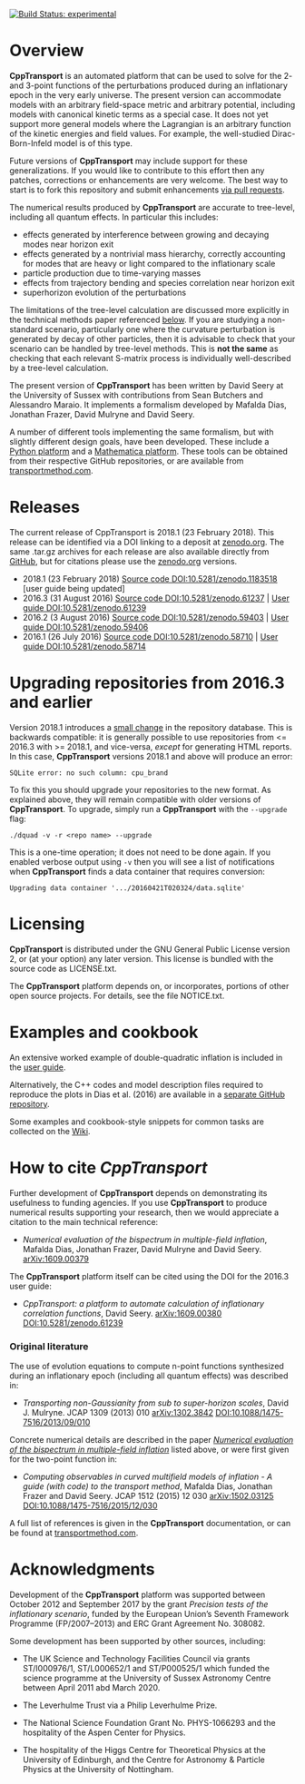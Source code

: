[![Build Status: experimental](https://travis-ci.org/ds283/CppTransport.svg?branch=experimental)](https://travis-ci.org/ds283/CppTransport)

# Overview

**CppTransport** is an automated platform that can be used to solve for the 2- and 3-point functions of the perturbations produced during an inflationary epoch in the very early universe. The present version can accommodate models with an arbitrary  field-space metric and arbitrary potential, including models with canonical kinetic terms as a special case. It does not yet support more general models where the Lagrangian is an arbitrary function of the kinetic energies and field values. For example, the well-studied Dirac-Born-Infeld model is of this type.

Future versions of **CppTransport** may include support for these generalizations. If you would like to contribute to this effort then any patches, corrections or enhancements are very welcome. The best way to start is to fork this repository and submit enhancements [via pull requests](https://guides.github.com/introduction/flow).

The numerical results produced by **CppTransport** are accurate to tree-level, including all quantum effects. In particular this includes:

* effects generated by interference between growing and decaying modes near horizon exit
* effects generated by a nontrivial mass hierarchy, correctly accounting for modes that are heavy or light compared to the inflationary scale
* particle production due to time-varying masses
* effects from trajectory bending and species correlation near horizon exit
* superhorizon evolution of the perturbations

The limitations of the tree-level calculation are discussed more explicitly in the technical methods paper referenced [below](#how-to-cite-cpptransport). If you are studying a non-standard scenario, particularly one where the curvature perturbation is generated by decay of other particles, then it is advisable to check that your scenario can be handled by tree-level methods. This is **not the same** as checking that each relevant S-matrix process is individually well-described by a tree-level calculation.

The present version of **CppTransport** has been written by David Seery at the University of Sussex with contributions from Sean Butchers and Alessandro Maraio. It implements a formalism developed by Mafalda Dias, Jonathan Frazer, David Mulryne and David Seery.

A number of different tools implementing the same formalism, but with slightly different design goals, have been developed. These include a [Python platform](https://github.com/jronayne/PyTransport) and a [Mathematica platform](https://github.com/mafaldadias/mTransport). These tools can be obtained from their respective GitHub repositories, or are available from [transportmethod.com](http://transportmethod.com).

# Releases

The current release of CppTransport is 2018.1 (23 February 2018). This release can be identified via a DOI linking to a deposit at [zenodo.org](https://zenodo.org/record/1183518). The same .tar.gz archives for each release are also available directly from [GitHub](https://github.com/ds283/CppTransport/releases), but for citations please use the [zenodo.org](https://zenodo.org) versions.

* 2018.1 (23 February 2018) [Source code DOI:10.5281/zenodo.1183518](https://doi.org/10.5281/zenodo.1183518) [user guide being updated]
* 2016.3 (31 August 2016) [Source code DOI:10.5281/zenodo.61237](https://doi.org/10.5281/zenodo.61237) | [User guide DOI:10.5281/zenodo.61239](https://doi.org/10.5281/zenodo.61239)
* 2016.2 (3 August 2016) [Source code DOI:10.5281/zenodo.59403](https://doi.org/10.5281/zenodo.59403) | [User guide DOI:10.5281/zenodo.59406](https://doi.org/10.5281/zenodo.59406)
* 2016.1 (26 July 2016) [Source code DOI:10.5281/zenodo.58710](https://doi.org/10.5281/zenodo.58710) | [User guide DOI:10.5281/zenodo.58714](https://doi.org/10.5281/zenodo.58714)

# Upgrading repositories from 2016.3 and earlier

Version 2018.1 introduces a [small change](https://github.com/ds283/CppTransport/commit/1a61ecc7d1003fff20b662648f709ce0e7bcf220) in the repository database. This is backwards compatible: it is generally possible to use repositories from <= 2016.3 with >= 2018.1, and vice-versa, *except* for generating HTML reports. In this case, **CppTransport** versions 2018.1 and above will produce an error:
```
SQLite error: no such column: cpu_brand
```
To fix this you should upgrade your repositories to the new format. As explained above, they will remain compatible with older versions of **CppTransport**. To upgrade, simply run a **CppTransport** with the `--upgrade` flag:
```
./dquad -v -r <repo name> --upgrade
```
This is a one-time operation; it does not need to be done again. If you enabled verbose output using `-v` then you will see a list of notifications when **CppTransport** finds a data container that requires conversion:
```
Upgrading data container '.../20160421T020324/data.sqlite'
```

# Licensing

**CppTransport** is distributed under the GNU General Public License version 2, or (at your option) any later version. This license is bundled with the source code as LICENSE.txt.

The **CppTransport** platform depends on, or incorporates, portions of other open source projects. For details, see the file NOTICE.txt.

# Examples and cookbook

An extensive worked example of double-quadratic inflation is included in the [user guide](https://doi.org/10.5281/zenodo.58714).

Alternatively, the C++ codes and model description files required to reproduce the plots in Dias et al. (2016) are available in a [separate GitHub repository](https://github.com/ds283/transport-paper).

Some examples and cookbook-style snippets for common tasks are collected on the [Wiki](https://github.com/ds283/CppTransport/wiki).

# How to cite *CppTransport*

Further development of **CppTransport** depends on demonstrating its usefulness to funding agencies. If you use **CppTransport** to produce numerical results supporting your research, then we would appreciate a citation to the main technical reference:

* *Numerical evaluation of the bispectrum in multiple-field inflation*, Mafalda Dias, Jonathan Frazer, David Mulryne and David Seery. [arXiv:1609.00379](http://arXiv.org/abs/1609.00379)

The **CppTransport** platform itself can be cited using the DOI for the 2016.3 user guide:

* *CppTransport: a platform to automate calculation of inflationary correlation functions*, David Seery. [arXiv:1609.00380](https://arXiv.org/abs/1609.00380) [DOI:10.5281/zenodo.61239](https://doi.org/10.5281/zenodo.61239)

### Original literature

The use of evolution equations to compute n-point functions synthesized during an inflationary epoch (including all quantum effects) was described in:

* *Transporting non-Gaussianity from sub to super-horizon scales*, David J. Mulryne. JCAP 1309 (2013) 010 [arXiv:1302.3842](http://arxiv.org/abs/arXiv:1302.3842) [DOI:10.1088/1475-7516/2013/09/010](https://doi.org/10.1088/1475-7516/2013/09/010)

Concrete numerical details are described in the paper [*Numerical evaluation of the bispectrum in multiple-field inflation*](http://arXiv.org/abs/1609.00379) listed above, or were first given for the two-point function in:

* *Computing observables in curved multifield models of inflation - A guide (with code) to the transport method*, Mafalda Dias, Jonathan Frazer and David Seery. JCAP 1512 (2015) 12 030 [arXiv:1502.03125](http://arxiv.org/abs/arXiv:1502.03125) [DOI:10.1088/1475-7516/2015/12/030](https://doi.org/10.1088/1475-7516/2015/12/030)

A full list of references is given in the **CppTransport** documentation, or can be found at [transportmethod.com](https://transportmethod.com/method/).

# Acknowledgments

Development of the **CppTransport** platform was supported between October 2012 and September 2017 by the grant *Precision tests of the inflationary scenario*, funded by the European Union’s Seventh Framework Programme (FP/2007–2013) and ERC Grant Agreement No. 308082.

Some development has been supported by other sources, including:

* The UK Science and Technology Facilities Council via grants ST/I000976/1, ST/L000652/1 and ST/P000525/1 which funded the science programme at the University of Sussex Astronomy Centre between April 2011 abd March 2020.

* The Leverhulme Trust via a Philip Leverhulme Prize.

* The National Science Foundation Grant No. PHYS-1066293 and the hospitality of the Aspen Center for Physics.

* The hospitality of the Higgs Centre for Theoretical Physics at the University of Edinburgh, and the Centre for Astronomy & Particle Physics at the University of Nottingham.
